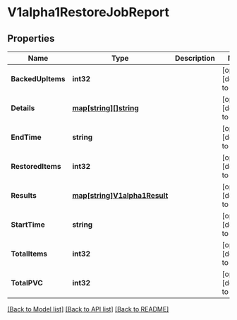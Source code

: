 # V1alpha1RestoreJobReport

## Properties
Name | Type | Description | Notes
------------ | ------------- | ------------- | -------------
**BackedUpItems** | **int32** |  | [optional] [default to null]
**Details** | [**map[string][]string**](array.md) |  | [optional] [default to null]
**EndTime** | **string** |  | [optional] [default to null]
**RestoredItems** | **int32** |  | [optional] [default to null]
**Results** | [**map[string]V1alpha1Result**](v1alpha1.Result.md) |  | [optional] [default to null]
**StartTime** | **string** |  | [optional] [default to null]
**TotalItems** | **int32** |  | [optional] [default to null]
**TotalPVC** | **int32** |  | [optional] [default to null]

[[Back to Model list]](../README.md#documentation-for-models) [[Back to API list]](../README.md#documentation-for-api-endpoints) [[Back to README]](../README.md)



